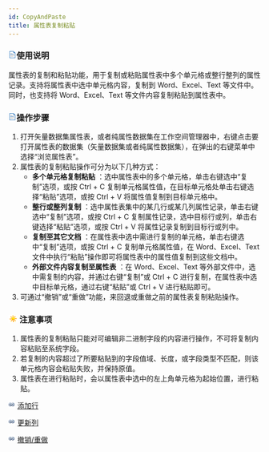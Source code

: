 ```yaml
---
id: CopyAndPaste
title: 属性表复制粘贴
---
```

### ![](../../img/read.gif)使用说明

属性表的复制和粘贴功能，用于复制或粘贴属性表中多个单元格或整行整列的属性记录。支持将属性表中选中单元格内容，复制到 Word、Excel、Text
等文件中。同时，也支持将 Word、Excel、Text 等文件内容复制粘贴到属性表中。

### ![](../../img/read.gif)操作步骤

1. 打开矢量数据集属性表，或者纯属性数据集在工作空间管理器中，右键点击要打开属性表的数据集（矢量数据集或者纯属性数据集），在弹出的右键菜单中选择“浏览属性表”。
2. 属性表的复制粘贴操作可分为以下几种方式： 
    * **多个单元格复制粘贴** ：选中属性表中的多个单元格，单击右键选中“复制”选项，或按 Ctrl + C 复制单元格属性值，在目标单元格处单击右键选择“粘贴”选项，或按 Ctrl + V 将属性值复制到目标单元格中。
    * **整行或整列复制** ：选中属性表集中的某几行或某几列属性记录，单击右键选中“复制”选项，或按 Ctrl + C 复制属性记录，选中目标行或列，单击右键选择“粘贴”选项，或按 Ctrl + V 将属性记录复制到目标行或列中。
    * **复制至其它文档** ：在属性表中选中需进行复制的单元格，单击右键选中“复制”选项，或按 Ctrl + C 复制单元格属性值，在 Word、Excel、Text 文件中执行“粘贴”操作即可将属性表中的属性值复制到这些文档中。
    * **外部文件内容复制至属性表** ：在 Word、Excel、Text 等外部文件中，选中需复制的内容，并通过右键“复制”或 Ctrl + C 进行复制，在属性表中选中目标单元格，通过右键“粘贴”或 Ctrl + V 进行粘贴即可。
3. 可通过“撤销”或“重做”功能，来回退或重做之前的属性表复制粘贴操作。

### ![](../../img/note.png)注意事项

  1. 属性表的复制粘贴只能对可编辑非二进制字段的内容进行操作，不可将复制内容粘贴至系统字段。
  2. 若复制的内容超过了所要粘贴到的字段值域、长度，或字段类型不匹配，则该单元格内容会粘贴失败，并保持原值。
  3. 属性表在进行粘贴时，会以属性表中选中的左上角单元格为起始位置，进行粘贴。

![](../../img/smalltitle.png)  [添加行](AddRecordsButton.htm)

![](../../img/smalltitle.png)  [更新列](UpdateButton.htm)

![](../../img/smalltitle.png)  [撤销/重做](UndoButton.htm)

  




